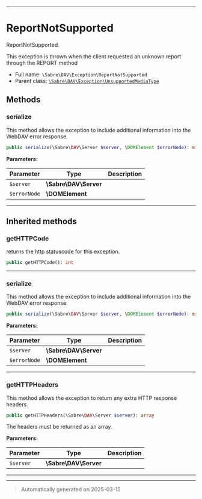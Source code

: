 ***

# ReportNotSupported

ReportNotSupported.

This exception is thrown when the client requested an unknown report through the REPORT method

* Full name: `\Sabre\DAV\Exception\ReportNotSupported`
* Parent class: [`\Sabre\DAV\Exception\UnsupportedMediaType`](./UnsupportedMediaType.md)




## Methods


### serialize

This method allows the exception to include additional information into the WebDAV error response.

```php
public serialize(\Sabre\DAV\Server $server, \DOMElement $errorNode): mixed
```








**Parameters:**

| Parameter | Type | Description |
|-----------|------|-------------|
| `$server` | **\Sabre\DAV\Server** |  |
| `$errorNode` | **\DOMElement** |  |





***


## Inherited methods


### getHTTPCode

returns the http statuscode for this exception.

```php
public getHTTPCode(): int
```












***

### serialize

This method allows the exception to include additional information into the WebDAV error response.

```php
public serialize(\Sabre\DAV\Server $server, \DOMElement $errorNode): mixed
```








**Parameters:**

| Parameter | Type | Description |
|-----------|------|-------------|
| `$server` | **\Sabre\DAV\Server** |  |
| `$errorNode` | **\DOMElement** |  |





***

### getHTTPHeaders

This method allows the exception to return any extra HTTP response headers.

```php
public getHTTPHeaders(\Sabre\DAV\Server $server): array
```

The headers must be returned as an array.






**Parameters:**

| Parameter | Type | Description |
|-----------|------|-------------|
| `$server` | **\Sabre\DAV\Server** |  |





***


***
> Automatically generated on 2025-03-15
